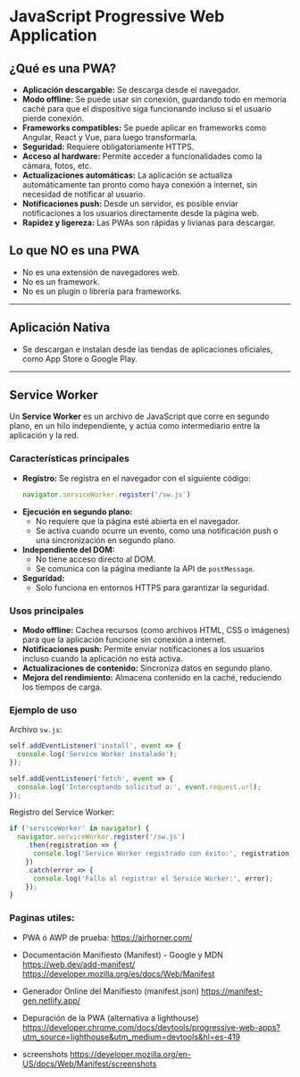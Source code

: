 # JavaScript Progressive Web Application

## ¿Qué es una PWA?

- **Aplicación descargable:** Se descarga desde el navegador.
- **Modo offline:** Se puede usar sin conexión, guardando todo en memoria caché para que el dispositivo siga funcionando incluso si el usuario pierde conexión.
- **Frameworks compatibles:** Se puede aplicar en frameworks como Angular, React y Vue, para luego transformarla.
- **Seguridad:** Requiere obligatoriamente HTTPS.
- **Acceso al hardware:** Permite acceder a funcionalidades como la cámara, fotos, etc.
- **Actualizaciones automáticas:** La aplicación se actualiza automáticamente tan pronto como haya conexión a internet, sin necesidad de notificar al usuario.
- **Notificaciones push:** Desde un servidor, es posible enviar notificaciones a los usuarios directamente desde la página web.
- **Rapidez y ligereza:** Las PWAs son rápidas y livianas para descargar.

## Lo que NO es una PWA

- No es una extensión de navegadores web.
- No es un framework.
- No es un plugin o librería para frameworks.

---

## Aplicación Nativa

- Se descargan e instalan desde las tiendas de aplicaciones oficiales, como App Store o Google Play.

---

## Service Worker

Un **Service Worker** es un archivo de JavaScript que corre en segundo plano, en un hilo independiente, y actúa como intermediario entre la aplicación y la red.

### Características principales

- **Registro:** Se registra en el navegador con el siguiente código:
  ```javascript
  navigator.serviceWorker.register('/sw.js')
  ```
- **Ejecución en segundo plano:**
  - No requiere que la página esté abierta en el navegador.
  - Se activa cuando ocurre un evento, como una notificación push o una sincronización en segundo plano.
- **Independiente del DOM:**
  - No tiene acceso directo al DOM.
  - Se comunica con la página mediante la API de `postMessage`.
- **Seguridad:**
  - Solo funciona en entornos HTTPS para garantizar la seguridad.

### Usos principales

- **Modo offline:** Cachea recursos (como archivos HTML, CSS o imágenes) para que la aplicación funcione sin conexión a internet.
- **Notificaciones push:** Permite enviar notificaciones a los usuarios incluso cuando la aplicación no está activa.
- **Actualizaciones de contenido:** Sincroniza datos en segundo plano.
- **Mejora del rendimiento:** Almacena contenido en la caché, reduciendo los tiempos de carga.

### Ejemplo de uso

Archivo `sw.js`:
```javascript
self.addEventListener('install', event => {
  console.log('Service Worker instalado');
});

self.addEventListener('fetch', event => {
  console.log('Interceptando solicitud a:', event.request.url);
});
```

Registro del Service Worker:
```javascript
if ('serviceWorker' in navigator) {
  navigator.serviceWorker.register('/sw.js')
    .then(registration => {
      console.log('Service Worker registrado con éxito:', registration);
    })
    .catch(error => {
      console.log('Fallo al registrar el Service Worker:', error);
    });
}
```

### Paginas utiles:
- PWA ó AWP de prueba: https://airhorner.com/

- Documentación Manifiesto (Manifest) - Google y MDN
https://web.dev/add-manifest/
https://developer.mozilla.org/es/docs/Web/Manifest

- Generador Online del Manifiesto (manifest.json)
https://manifest-gen.netlify.app/

- Depuración de la PWA (alternativa a lighthouse)
https://developer.chrome.com/docs/devtools/progressive-web-apps?utm_source=lighthouse&utm_medium=devtools&hl=es-419

- screenshots
https://developer.mozilla.org/en-US/docs/Web/Manifest/screenshots